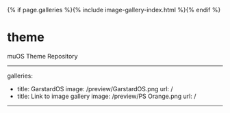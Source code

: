 {% if page.galleries %}{% include image-gallery-index.html %}{% endif %}

# theme
muOS Theme Repository

---
galleries:
  - title: GarstardOS
    image: /preview/GarstardOS.png
    url: /
  - title: Link to image gallery
    image: /preview/PS Orange.png
    url: /
---
